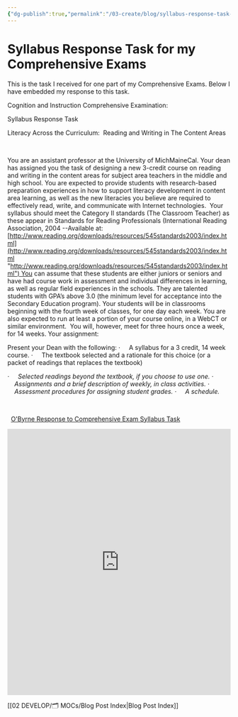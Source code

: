 ```yaml
---
{"dg-publish":true,"permalink":"/03-create/blog/syllabus-response-task-for-my-comprehensive-exams/","title":"Syllabus Response Task for my Comprehensive Exams","tags":["comprehensive-exams"]}
---
```


# Syllabus Response Task for my Comprehensive Exams

This is the task I received for one part of my Comprehensive Exams. Below I have embedded my response to this task.

Cognition and Instruction Comprehensive Examination:

Syllabus Response Task

Literacy Across the Curriculum:  Reading and Writing in The Content Areas

 

You are an assistant professor at the University of MichMaineCal. Your dean has assigned you the task of designing a new 3-credit course on reading and writing in the content areas for subject area teachers in the middle and high school. You are expected to provide students with research-based preparation experiences in how to support literacy development in content area learning, as well as the new literacies you believe are required to effectively read, write, and communicate with Internet technologies.  Your syllabus should meet the Category II standards (The Classroom Teacher) as these appear in Standards for Reading Professionals (International Reading Association, 2004 --Available at:[http://www.reading.org/downloads/resources/545standards2003/index.html](http://www.reading.org/downloads/resources/545standards2003/index.html "http://www.reading.org/downloads/resources/545standards2003/index.html") You can assume that these students are either juniors or seniors and have had course work in assessment and individual differences in learning, as well as regular field experiences in the schools. They are talented students with GPA’s above 3.0 (the minimum level for acceptance into the Secondary Education program). Your students will be in classrooms beginning with the fourth week of classes, for one day each week. You are also expected to run at least a portion of your course online, in a WebCT or similar environment.  You will, however, meet for three hours once a week, for 14 weeks. Your assignment:

Present your Dean with the following: ·     A syllabus for a 3 credit, 14 week course. ·     The textbook selected and a rationale for this choice (or a packet of readings that replaces the textbook)

_·     Selected readings beyond the textbook, if you choose to use one. ·     Assignments and a brief description of weekly, in class activities. ·     Assessment procedures for assigning student grades. ·     A schedule._

 

  [O'Byrne Response to Comprehensive Exam Syllabus Task](http://www.scribd.com/doc/130233519/O-Byrne-Response-to-Comprehensive-Exam-Syllabus-Task "View O'Byrne Response to Comprehensive Exam Syllabus Task on Scribd")

<iframe id="doc_24837" src="http://www.scribd.com/embeds/130233519/content?start_page=1&amp;view_mode=scroll" height="600" width="100%" frameborder="0" scrolling="no" data-auto-height="false" data-aspect-ratio="undefined"></iframe>

[[02 DEVELOP/🗂️ MOCs/Blog Post Index\|Blog Post Index]]